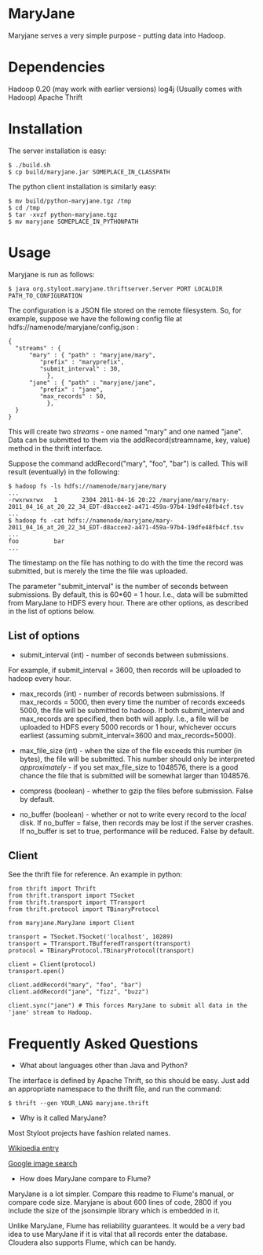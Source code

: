 MaryJane
========

Maryjane serves a very simple purpose - putting data into Hadoop.


Dependencies
============

Hadoop 0.20 (may work with earlier versions)
log4j (Usually comes with Hadoop)
Apache Thrift

Installation
============

The server installation is easy:

    $ ./build.sh
    $ cp build/maryjane.jar SOMEPLACE_IN_CLASSPATH

The python client installation is similarly easy:

    $ mv build/python-maryjane.tgz /tmp
    $ cd /tmp
    $ tar -xvzf python-maryjane.tgz
    $ mv maryjane SOMEPLACE_IN_PYTHONPATH

Usage
=====

Maryjane is run as follows:

    $ java org.styloot.maryjane.thriftserver.Server PORT LOCALDIR PATH_TO_CONFIGURATION

The configuration is a JSON file stored on the remote filesystem. So, for example, suppose we have the following config file at hdfs://namenode/maryjane/config.json :

    {
      "streams" : {
          "mary" : { "path" : "maryjane/mary",
    		 "prefix" : "maryprefix",
    		 "submit_interval" : 30,
    	       },
          "jane" : { "path" : "maryjane/jane",
    		 "prefix" : "jane",
    		 "max_records" : 50,
    	       },
      }
    }

This will create two *streams* - one named "mary" and one named "jane". Data can be submitted to them via the addRecord(streamname, key, value) method in the thrift interface.

Suppose the command addRecord("mary", "foo", "bar") is called. This will result (eventually) in the following:

    $ hadoop fs -ls hdfs://namenode/maryjane/mary
    ...
    -rwxrwxrwx   1       2304 2011-04-16 20:22 /maryjane/mary/mary-2011_04_16_at_20_22_34_EDT-d8accee2-a471-459a-97b4-19dfe48fb4cf.tsv
    ...
    $ hadoop fs -cat hdfs://namenode/maryjane/mary-2011_04_16_at_20_22_34_EDT-d8accee2-a471-459a-97b4-19dfe48fb4cf.tsv
    ...
    foo		     bar
    ...

The timestamp on the file has nothing to do with the time the record was submitted, but is merely the time the file was uploaded.



The parameter "submit_interval" is the number of seconds between submissions. By default, this is 60*60 = 1 hour. I.e., data will be submitted from MaryJane to HDFS every hour. There are other options, as described in the list of options below.

List of options
---------------

* submit_interval (int) - number of seconds between submissions.

For example, if submit_interval = 3600, then records will be uploaded to hadoop every hour.

* max_records (int) - number of records between submissions. If max_records = 5000, then every time the number of records exceeds 5000, the file will be submitted to hadoop. If both submit_interval and max_records are specified, then both will apply. I.e., a file will be uploaded to HDFS every 5000 records or 1 hour, whichever occurs earliest (assuming submit_interval=3600 and max_records=5000).

* max_file_size (int) - when the size of the file exceeds this number (in bytes), the file will be submitted. This number should only be interpreted *approximately* - if you set max_file_size to 1048576, there is a good chance the file that is submitted will be somewhat larger than 1048576.

* compress (boolean) - whether to gzip the files before submission. False by default.

* no_buffer (boolean) - whether or not to write every record to the *local* disk. If no_buffer = false, then records may be lost if the server crashes. If no_buffer is set to true, performance will be reduced. False by default.

Client
------

See the thrift file for reference. An example in python:

    from thrift import Thrift
    from thrift.transport import TSocket
    from thrift.transport import TTransport
    from thrift.protocol import TBinaryProtocol

    from maryjane.MaryJane import Client

    transport = TSocket.TSocket('localhost', 10289)
    transport = TTransport.TBufferedTransport(transport)
    protocol = TBinaryProtocol.TBinaryProtocol(transport)

    client = Client(protocol)
    transport.open()

    client.addRecord("mary", "foo", "bar")
    client.addRecord("jane", "fizz", "buzz")

    client.sync("jane") # This forces MaryJane to submit all data in the 'jane' stream to Hadoop.


Frequently Asked Questions
==========================

* What about languages other than Java and Python?

The interface is defined by Apache Thrift, so this should be easy. Just add an appropriate namespace to the thrift file, and run the command:

    $ thrift --gen YOUR_LANG maryjane.thrift

* Why is it called MaryJane?

Most Styloot projects have fashion related names.

[Wikipedia entry](http://en.wikipedia.org/wiki/Mary_Jane_(shoe))

[Google image search](http://www.google.com/images?um=1&hl=en&tbm=isch&sa=X&ei=1fKqTfWUPOXUiAK9xIGODw&ved=0CDMQBSgA&q=mary+jane+shoe&spell=1&biw=1198&bih=675)

* How does MaryJane compare to Flume?

MaryJane is a lot simpler. Compare this readme to Flume's manual, or compare code size. Maryjane is about 600 lines of code, 2800 if you include the size of the jsonsimple library which is embedded in it.

Unlike MaryJane, Flume has reliability guarantees. It would be a very bad idea to use MaryJane if it is vital that all records enter the database. Cloudera also supports Flume, which can be handy.
